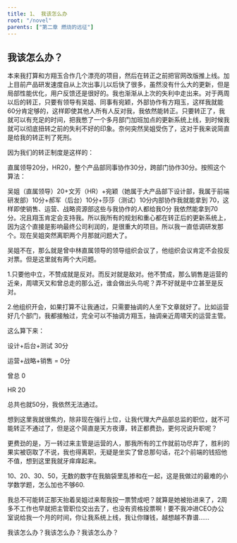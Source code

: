 ```yaml
---
title: 1、 我该怎么办
root: "/novel"
parents: ["第二章 燃烧的远征"]
---
```

##  我该怎么办？

本来我打算和方翔玉合作几个漂亮的项目，然后在转正之前把官网改版推上线。加上目前产品研发速度自从上次出事儿以后快了很多，虽然没有什么大的更新，但是局部性能优化，用户反馈还是很好的。我也渐渐从上次的失利中走出来。对于两周以后的转正，只要有领导有吴姐、同事有宛颖，外部协作有方翔玉，这样我就能 60分肯定够的，这样即使其他人所有人反对我，我依然能转正。只要转正了，我就可以有充足的时间，把我憋了一个多月部门加班加点的更新系统上线，到时候我就可以彻底扭转之前的失利不好的印象。奈何突然吴姐受伤了，这对于我来说简直是给我的转正判了死刑。

因为我们的转正制度是这样的：

直属领导20分，HR20，整个产品部同事协作30分，跨部门协作30分。按照这个算法：

吴姐（直属领导）20+文芳（HR）+宛颖（她属于大产品部下设计部，我属于前端研发部）10分+郝军（后台）10分+莎莎（测试）10分内部协作我就能拿到 70，这样即使销售、运营、战略资源部这些与我协作的人都给我0分 我依然能拿到70分。况且翔玉肯定会支持我。所以我所有的规划和重心都在转正后的更新系统上，因为这个直接是影响最终公司利润的，是很重大的项目。所以我一直低调研发那个。现在吴姐突然离职两个月那就问题大了。

吴姐不在，那么就是曾中林直属领导的领导组织会议了，他组织会议肯定不会投反对票。但是这里就有两个大问题。

1.只要他中立，不赞成就是反对。而反对就是敌对。他不赞成，那么销售是运营的近亲，周啸天又和曾总走的那么近，谁会做出头鸟呢？弄不好就是中立甚至是反对。

2.他组织开会，如果打算不让我通过，只需要抽调的人坐下文章就好了。比如运营好几个部门，我都接触过，完全可以不抽调方翔玉，抽调亲近周啸天的运营主管。

这么算下来：

设计+后台+测试 30分 

运营+战略+销售 = 0分

曾总	0

HR	20

总共也就50分，我依然无法通过。

想到这里我就很焦灼，除非现在强行上位，让我代理大产品部总监的职位，就不可能转正不通过了，但是这个简直是天方夜谭，转正都费劲，更何况说升职呢？

更费劲的是，万一转过来主管是运营的人，那我所有的工作就前功尽弃了，胜利的果实被窃取了不说，我也得离职，无疑是坐实了曾总那句话，花2个前端的钱招他不值，想到这里我就牙痒痒起来。

10、20、30、50，无数的数字在我脑袋里乱掺和在一起，这是我做过的最难的小学数学题，怎么加也不够60.

我总不可能转正那天抬着吴姐过来帮我投一票赞成吧？就算是她被抬进来了，2周多不工作也早就把主管职位交出去了，也没有资格投票啊！要不我冲进CEO办公室说给我一个月的时间，你让我系统上线，我让你赚钱，越想越不靠谱……

我该怎么办？我该怎么办？我该怎么办？

























